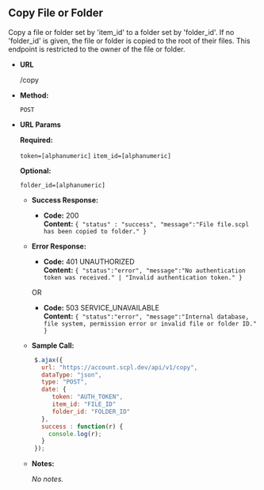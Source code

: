 **Copy File or Folder**
----
Copy a file or folder set by 'item_id' to a folder set by 'folder_id'. If no 'folder_id' is given, the file or folder is copied to the root of their files. This endpoint is restricted to the owner of the file or folder.

* **URL**

  /copy

* **Method:**

  `POST`

*  **URL Params**

   **Required:**

   `token=[alphanumeric]`
   `item_id=[alphanumeric]`

   **Optional:**

   `folder_id=[alphanumeric]`

   * **Success Response:**

     * **Code:** 200 <br />
       **Content:** `{ "status" : "success", "message":"File file.scpl has been copied to folder." }`

   * **Error Response:**

     * **Code:** 401 UNAUTHORIZED <br />
       **Content:** `{ "status":"error", "message":"No authentication token was received." | "Invalid authentication token." }`

     OR

     * **Code:** 503 SERVICE_UNAVAILABLE <br />
       **Content:** `{ "status":"error", "message":"Internal database, file system, permission error or invalid file or folder ID." }`

   * **Sample Call:**

   ```javascript
       $.ajax({
         url: "https://account.scpl.dev/api/v1/copy",
         dataType: "json",
         type: "POST",
         date: {
            token: "AUTH_TOKEN",
            item_id: "FILE_ID"
            folder_id: "FOLDER_ID"
         },
         success : function(r) {
           console.log(r);
         }
       });
     ```

   * **Notes:**

     _No notes._
